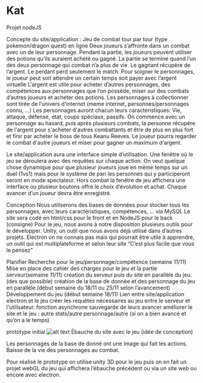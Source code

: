 # Kat
Projet nodeJS

Concepte du site/application :
Jeu de combat tour par tour (type pokemon/dragon quest) en ligne 
Deux joueurs s’affronte dans un combat avec un de leur personnage.
Pendant la partie, les joueurs peuvent utiliser des potions qu’ils auraient acheté ou gagné. 
La partie se termine quand l’un des deux personnage qui combat n’a plus de vie.
Le gagnant récupère de l’argent. Le perdant perd seulement le match.
Pour soigner le personnages, le joueur peut soit attendre un certain temps soit payer avec l’argent virtuelle
L’argent est utile pour acheter d’autres personnages, des compétences aux personnages que l’on possède, miser sur des combats d’autres joueurs et acheter des potions.
Les personnages à collectionner sont tirée de l’univers d’internet (meme internet, personnes/personnages connu, …)
Les personnages auront chacun leurs caractéristiques: Vie, attaque, défense, etat, coups spéciaux, passifs.
On commence avec un personnage au hasard, puis après plusieurs combats, la personne récupère de l'argent pour s'acheter d'autres combattants et être de plus en plus fort et finir par acheter le boss de tous Keanu Reeves.
Le joueur pourra regarder le combat d'autre joueurs et miser pour gagner un maximum d'argent.

Le site/application aura une interface simple d’utilisation. Une fenêtre où le jeu se déroulera avec des requêtes sur chaque action. On veut quelque chose dynamique pour que plusieur joueurs joue en même temps sur un duel (1vs1) mais pour le système de pari les personnes qui y participeront seront en mode spectateur.
Hors combat la fenêtre de jeu affichera une interface ou plusieur boutons offre le choix d’évolution et achat.
Chaque avancer d’un joueur devra être enregistré.

Conception
Nous utiliserons des bases de données pour stocker tous les personnages, avec leurs caractéristiques, compétences, … via MySQL
Le site sera codé en html/css pour le front et en NodeJS pour le back (consigne)
Pour le jeu, nous avons à notre disposition plusieurs outils pour le développer.
Unity, un outil que nous avons déjà utilisé dans d’autres projets.
Electron on ne connais pas mais qui pourrait être utile à apprendre, un outil qui est multiplateforme et selon leur site “C’est plus facile que vous le pensez”  

Planifier
Recherche pour le jeu/personnage/compétence (semaine 11/11) 
Mise en place des cahier des charges pour le jeu et la partie serveur(semaine 11/11)
création du serveur puis du site en parallèle du jeu.(des que possible)
création de la base de donnée et des personnage du jeu en parallèle.(début semaine du 18/11 ou 25/11 selon l’avancement)
Développement du jeu (début semaine 18/11)
Lien entre site/application electron et le jeu 
créer les requêtes nécessaires au jeu entre le serveur et l'utilisateur.
fonction asynchrone 
sauvegarde de leurs avancer 
améliorer le site et le jeu : autre stats/autre personnage/autre (si on a bien avancé et qu’on a le temps)

 prototype initial
![alt text](GuillaumeAprin/Kat/blob/master/Page%20test.png?raw=true "Title")
Ébauche du site avec le jeu (idée de conception)

Les personnages de la base de donné ont une image qui fait les actions.
Baisse de la vie des personnages au combat.

Pour réalisé le prototype on utilise unity 3D pour le jeu puis on en fait un projet webGL du jeu qui affichera l’ébauche précédent ou via un site web ou encore avec electron.

